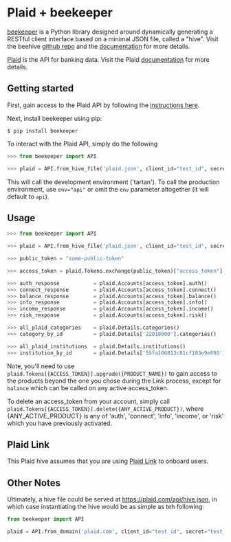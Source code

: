 # Plaid + beekeeper

[beekeeper](https://github.com/haikuginger/beekeeper) is a Python library designed around dynamically generating a RESTful client interface based on a minimal JSON file, called a "hive".  Visit the beehive [github repo](https://github.com/haikuginger/beekeeper) and the [documentation](https://beekeeper.readthedocs.org/en/latest/) for more details.

[Plaid](https://plaid.com/) is the API for banking data.  Visit the Plaid [documentation](https://www.plaid.com/docs/) for more details.

## Getting started

First, gain access to the Plaid API by following the [instructions here](https://www.plaid.com/docs/#gaining-access).

Next, install beekeeper using pip:

```
$ pip install beekeeper
```

To interact with the Plaid API, simply do the following

```python
>>> from beekeeper import API

>>> plaid = API.from_hive_file('plaid.json', client_id="test_id", secret="test_secret", env="tartan")

```

This will call the development environment ('tartan').  To call the production environment, use `env="api"` or omit the `env` parameter altogether (it will default to `api`).

## Usage

```python
>>> from beekeeper import API

>>> plaid = API.from_hive_file('plaid.json', client_id="test_id", secret="test_secret")

>>> public_token = "some-public-token"

>>> access_token = plaid.Tokens.exchange(public_token)["access_token"]

>>> auth_response 			= plaid.Accounts[access_token].auth()
>>> connect_response 		= plaid.Accounts[access_token].connect()
>>> balance_response 		= plaid.Accounts[access_token].balance()
>>> info_response 			= plaid.Accounts[access_token].info()
>>> income_response 		= plaid.Accounts[access_token].income()
>>> risk_response 			= plaid.Accounts[access_token].risk()

>>> all_plaid_categories	= plaid.Details.categories()
>>> category_by_id			= plaid.Details['22018000'].categories()

>>> all_plaid_institutions	= plaid.Details.institutions()
>>> institution_by_id		= plaid.Details['55fa106813c81cf103e9e093'].institutions()
```

Note, you'll need to use `plaid.Tokens[{ACCESS_TOKEN}].upgrade({PRODUCT_NAME})` to gain access to the products beyond the one you chose during the Link process, except for `balance` which can be called on any active access_token.

To delete an access_token from your account, simply call `plaid.Tokens[{ACCESS_TOKEN}].delete({ANY_ACTIVE_PRODUCT})`, where {ANY_ACTIVE_PRODUCT} is any of 'auth', 'connect', 'info', 'income', or 'risk' which you have previously activated.


## Plaid Link

This Plaid hive assumes that you are using [Plaid Link](https://plaid.com/docs/link/) to onboard users.


## Other Notes

Ultimately, a hive file could be served at https://plaid.com/api/hive.json, in which case instantiating the hive would be as simple as teh following:

```python
from beekeeper import API

plaid = API.from_domain('plaid.com', client_id="test_id", secret="test_secret")
```
